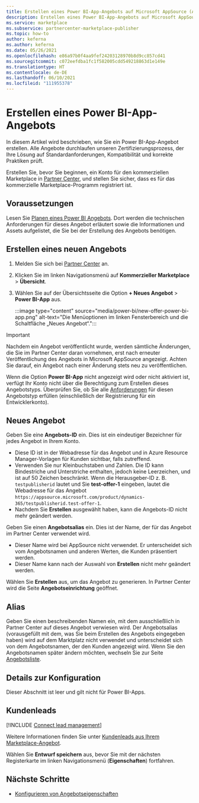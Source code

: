 ```yaml
---
title: Erstellen eines Power BI-App-Angebots auf Microsoft AppSource (Azure Marketplace)
description: Erstellen eines Power BI-App-Angebots auf Microsoft AppSource (Azure Marketplace)
ms.service: marketplace
ms.subservice: partnercenter-marketplace-publisher
ms.topic: how-to
author: keferna
ms.author: keferna
ms.date: 05/26/2021
ms.openlocfilehash: e86a97b0f4aa9fef24203128970b8d9cc857cd41
ms.sourcegitcommit: c072eefdba1fc1f582005cdd549218863d1e149e
ms.translationtype: HT
ms.contentlocale: de-DE
ms.lasthandoff: 06/10/2021
ms.locfileid: "111955378"
---
```

# <a name="create-a-power-bi-app-offer"></a>Erstellen eines Power BI-App-Angebots

In diesem Artikel wird beschrieben, wie Sie ein Power BI-App-Angebot erstellen. Alle Angebote durchlaufen unseren Zertifizierungsprozess, der Ihre Lösung auf Standardanforderungen, Kompatibilität und korrekte Praktiken prüft.

Erstellen Sie, bevor Sie beginnen, ein Konto für den kommerziellen Marketplace in [Partner Center](./create-account.md), und stellen Sie sicher, dass es für das kommerzielle Marketplace-Programm registriert ist.

## <a name="before-you-begin"></a>Voraussetzungen

Lesen Sie [Planen eines Power BI Angebots](marketplace-power-bi.md). Dort werden die technischen Anforderungen für dieses Angebot erläutert sowie die Informationen und Assets aufgelistet, die Sie bei der Erstellung des Angebots benötigen.

## <a name="create-a-new-offer"></a>Erstellen eines neuen Angebots

1. Melden Sie sich bei [Partner Center](https://partner.microsoft.com/dashboard/home) an.
2. Klicken Sie im linken Navigationsmenü auf **Kommerzieller Marketplace** > **Übersicht**.
3. Wählen Sie auf der Übersichtsseite die Option **+ Neues Angebot** > **Power BI-App** aus.

    :::image type="content" source="media/power-bi/new-offer-power-bi-app.png" alt-text="Die Menüoptionen im linken Fensterbereich und die Schaltfläche „Neues Angebot“.":::

> [!IMPORTANT]
> Nachdem ein Angebot veröffentlicht wurde, werden sämtliche Änderungen, die Sie im Partner Center daran vornehmen, erst nach erneuter Veröffentlichung des Angebots in Microsoft AppSource angezeigt. Achten Sie darauf, ein Angebot nach einer Änderung stets neu zu veröffentlichen.

Wenn die Option **Power BI-App** nicht angezeigt wird oder nicht aktiviert ist, verfügt Ihr Konto nicht über die Berechtigung zum Erstellen dieses Angebotstyps. Überprüfen Sie, ob Sie alle [Anforderungen](marketplace-dynamics-365.md) für diesen Angebotstyp erfüllen (einschließlich der Registrierung für ein Entwicklerkonto).

## <a name="new-offer"></a>Neues Angebot

Geben Sie eine **Angebots-ID** ein. Dies ist ein eindeutiger Bezeichner für jedes Angebot in Ihrem Konto.

- Diese ID ist in der Webadresse für das Angebot und in Azure Resource Manager-Vorlagen für Kunden sichtbar, falls zutreffend.
- Verwenden Sie nur Kleinbuchstaben und Zahlen. Die ID kann Bindestriche und Unterstriche enthalten, jedoch keine Leerzeichen, und ist auf 50 Zeichen beschränkt. Wenn die Herausgeber-ID z. B. `testpublisherid` lautet und Sie **test-offer-1** eingeben, lautet die Webadresse für das Angebot `https://appsource.microsoft.com/product/dynamics-365/testpublisherid.test-offer-1`.
- Nachdem Sie **Erstellen** ausgewählt haben, kann die Angebots-ID nicht mehr geändert werden.

Geben Sie einen **Angebotsalias** ein. Dies ist der Name, der für das Angebot im Partner Center verwendet wird.

- Dieser Name wird bei AppSource nicht verwendet. Er unterscheidet sich vom Angebotsnamen und anderen Werten, die Kunden präsentiert werden.
- Dieser Name kann nach der Auswahl von **Erstellen** nicht mehr geändert werden.

Wählen Sie **Erstellen** aus, um das Angebot zu generieren. In Partner Center wird die Seite **Angebotseinrichtung** geöffnet.

## <a name="alias"></a>Alias

Geben Sie einen beschreibenden Namen ein, mit dem ausschließlich in Partner Center auf dieses Angebot verwiesen wird. Der Angebotsalias (vorausgefüllt mit dem, was Sie beim Erstellen des Angebots eingegeben haben) wird auf dem Marktplatz nicht verwendet und unterscheidet sich von dem Angebotsnamen, der den Kunden angezeigt wird. Wenn Sie den Angebotsnamen später ändern möchten, wechseln Sie zur Seite [Angebotsliste](power-bi-app-offer-listing.md).

## <a name="setup-details"></a>Details zur Konfiguration

Dieser Abschnitt ist leer und gilt nicht für Power BI-Apps.

## <a name="customer-leads"></a>Kundenleads

[!INCLUDE [Connect lead management](includes/customer-leads.md)]

Weitere Informationen finden Sie unter [Kundenleads aus Ihrem Marketplace-Angebot](partner-center-portal/commercial-marketplace-get-customer-leads.md).

Wählen Sie **Entwurf speichern** aus, bevor Sie mit der nächsten Registerkarte im linken Navigationsmenü (**Eigenschaften**) fortfahren.

## <a name="next-steps"></a>Nächste Schritte

- [Konfigurieren von Angebotseigenschaften](power-bi-app-properties.md)